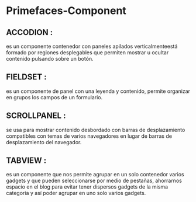 # Primefaces-Component

## ACCODION : 
es un componente contenedor con paneles apilados verticalmenteestá formado por regiones desplegables que permiten mostrar u ocultar contenido pulsando sobre un botón.

## FIELDSET : 
es un componente de panel con una leyenda y contenido, permite organizar en grupos los campos de un formulario.

## SCROLLPANEL : 
se usa para mostrar contenido desbordado con barras de desplazamiento compatibles con temas de varios navegadores en lugar de barras de desplazamiento del navegador.

## TABVIEW : 
es un componente que nos permite agrupar en un solo contenedor varios gadgets y que pueden seleccionarse por medio de pestañas, ahorrarnos espacio en el blog para evitar tener dispersos gadgets de la misma categoría y así poder agrupar en uno solo varios gadgets.
